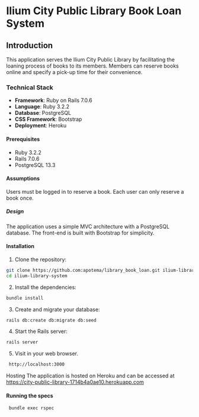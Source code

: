 # Ilium City Public Library Book Loan System

## Introduction

This application serves the Ilium City Public Library by facilitating the loaning process of books to its members.
 Members can reserve books online and specify a pick-up time for their convenience.

### Technical Stack

- **Framework**: Ruby on Rails 7.0.6
- **Language**: Ruby 3.2.2
- **Database**: PostgreSQL
- **CSS Framework**: Bootstrap
- **Deployment**: Heroku

#### Prerequisites

- Ruby 3.2.2
- Rails 7.0.6
- PostgreSQL 13.3

#### Assumptions
Users must be logged in to reserve a book.
Each user can only reserve a book once.

##### Design
The application uses a simple MVC architecture with a PostgreSQL database. The front-end is built with Bootstrap for simplicity.

#### Installation

1. Clone the repository:

```bash
git clone https://github.com:apotema/library_book_loan.git ilium-library-system
cd ilium-library-system
```
2. Install the dependencies:

```bash
bundle install
```

3. Create and migrate your database:
```bash
rails db:create db:migrate db:seed
```
4. Start the Rails server:
```bash
rails server
```

5. Visit in your web browser.
```bash
 http://localhost:3000
```

Hosting
The application is hosted on Heroku and can be accessed at https://city-public-library-1714b4a0ae10.herokuapp.com

#### Running the specs

```bash
 bundle exec rspec
```
